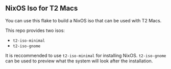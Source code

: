 ## NixOS Iso for T2 Macs

You can use this flake to build a NixOS iso that can be used with T2 Macs.

This repo provides two isos:
* `t2-iso-minimal`
* `t2-iso-gnome`

It is reccommended to use `t2-iso-minimal` for installing NixOS. `t2-iso-gnome` can be used to preview what the system will look after the installation.
